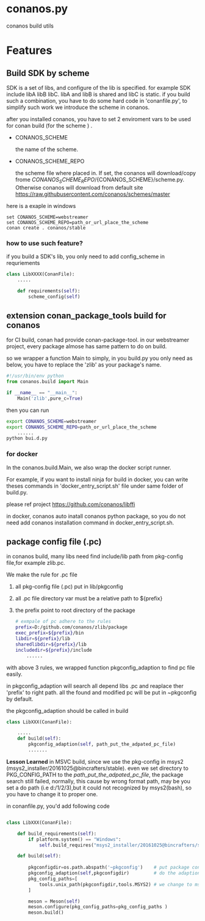 # conanos.py
conanos build utils


# Features

## Build SDK by scheme


SDK is a set of libs, and configure of the lib is specified. for example SDK include libA libB  libC. libA and libB is shared and libC is static. if you build such a combination, you have to do some hard code in 'conanfile.py', to simplify such work we introduce the scheme in conanos.

after you installed conanos, you have to set 2 enviroment vars to be used for conan build (for the  scheme ) .

 * CONANOS_SCHEME 
   
   the name of the scheme.

 * CONANOS_SCHEME_REPO

   the scheme file where placed in.
   If set, the conanos will download/copy frome ${CONANOS_SCHEME_REPO}/${CONANOS_SCHEME}/scheme.py. Otherwise conanos will download from default site https://raw.githubusercontent.com/conanos/schemes/master

here is a exaple in windows
``` dos
set CONANOS_SCHEME=webstreamer
set CONANOS_SCHEME_REPO=path_or_url_place_the_scheme
conan create . conanos/stable
```

### how to use such feature?
if you build a SDK's lib, you only need to add config_scheme in requriements

```python
class LibXXXX(ConanFile):
    .....

    def requirements(self):
        scheme_config(self)
```

## extension conan_package_tools build for conanos

for CI build, conan had provide conan-package-tool. in our webstreamer project, every package almose has same pattern to do on build.

so we wrapper a function Main to simply, in you build.py you only need as below, you have to replace the 'zlib' as your package's name.

```python
#!/usr/bin/env python
from conanos.build import Main

if __name__ == "__main__":    
    Main('zlib',pure_c=True)
```

then you can run

```sh
export CONANOS_SCHEME=webstreamer
export CONANOS_SCHEME_REPO=path_or_url_place_the_scheme
    ......
python bui.d.py
```

### for docker

In the conanos.build.Main, we also wrap the docker script runner. 

For example, if you want to install ninja for build in docker, you can write theses commands in 'docker_entry_script.sh' file under same folder of build.py.

please ref project https://github.com/conanos/libffi

in docker, conanos auto inatall conanos python package, so you do not need add conanos installation command in  docker_entry_script.sh.


## package config file (.pc)

in conanos build, many libs need find include/lib path from pkg-config file,for example zlib.pc. 

We make the rule for .pc file

1. all pkg-config file (.pc) put in lib/pkgconfig
2. all .pc file directory var must be a relative path to ${prefix}
3. the prefix point to root directory of the package
    
    ```sh
    # exmpale of pc adhere to the rules
    prefix=D:/github.com/conanos/zlib/package
    exec_prefix=${prefix}/bin
    libdir=${prefix}/lib
    sharedlibdir=${prefix}/lib
    includedir=${prefix}/include
        ...... 
    ```
with above 3 rules, we wrapped function pkgconfig_adaption to find pc file easily.


in pkgconfig_adaption will search all depend libs .pc and reaplace ther 'prefix' to right path. all the found and modified pc will be put in ~pkgconfig by default.

the pkgconfig_adaption should be called in build

```python
class LibXXX(ConanFile):

    .....
    def build(self):
        pkgconfig_adaption(self, path_put_the_adpated_pc_file)
        .......

```

**Lesson Learned**
in MSVC build, since we use the pkg-config in msys2 (msys2_installer/20161025@bincrafters/stable).
even we set directory to PKG_CONFIG_PATH to the *path_put_the_adpated_pc_file*, the package search still failed, normally, this cause by wrong format path, may be you set a do path (i.e d:/1/2/3),but it could not recognized by msys2(bash), so you have to change it to proper one.

in conanfile.py, you'd add following code
```python

class LibXXX(ConanFile):

    def build_requirements(self):
        if platform.system() == "Windows":
            self.build_requires("msys2_installer/20161025@bincrafters/stable")

    def build(self):
        
        pkgconfigdir=os.path.abspath('~pkgconfig')    # put package config file into 
        pkgconfig_adaption(self,pkgconfigdir)         # do the adaption
        pkg_config_paths=[
            tools.unix_path(pkgconfigdir,tools.MSYS2) # we change to msys2 format pat
        ]

        meson = Meson(self)
        meson.configure(pkg_config_paths=pkg_config_paths ) 
        meson.build()
```